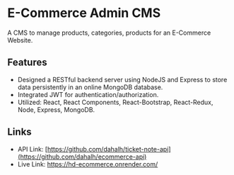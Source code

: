 # E-Commerce Admin CMS

A CMS to manage products, categories, products for an E-Commerce Website.

## Features

-	Designed a RESTful backend server using NodeJS and Express to store data persistently in an online MongoDB database.
-	Integrated JWT for authentication/authorization.
-	Utilized: React, React Components, React-Bootstrap, React-Redux, Node, Express, MongoDB.


## Links
- API Link: [https://github.com/dahalh/ticket-note-api](https://github.com/dahalh/ecommerce-api)
- Live Link: https://hd-ecommerce.onrender.com/
